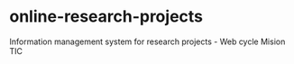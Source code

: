 # online-research-projects
Information management system for research projects -  Web cycle Mision TIC
